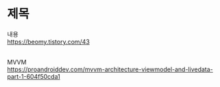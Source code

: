 # 제목<br>
내용<br>
https://beomy.tistory.com/43

<br>MVVM<br>
https://proandroiddev.com/mvvm-architecture-viewmodel-and-livedata-part-1-604f50cda1<br>


